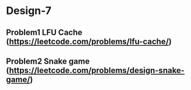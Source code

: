 # Design-7

## Problem1 LFU Cache (https://leetcode.com/problems/lfu-cache/)

## Problem2 Snake game (https://leetcode.com/problems/design-snake-game/)
